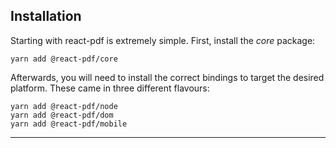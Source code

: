 ## Installation

Starting with react-pdf is extremely simple.
First, install the _core_ package:

```
yarn add @react-pdf/core
```

Afterwards, you will need to install the correct bindings to target the desired platform. These came in three different flavours:

```
yarn add @react-pdf/node
yarn add @react-pdf/dom
yarn add @react-pdf/mobile
```

---
